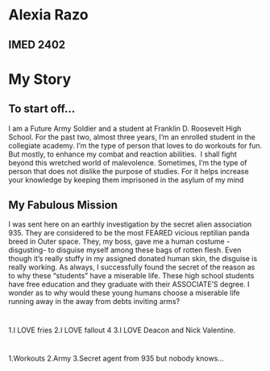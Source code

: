 # Alexia Razo

## IMED 2402

# My Story

## To start off...

I am a Future Army Soldier and a student at Franklin D. Roosevelt High School. For the past two, almost three years, I’m an enrolled student in the collegiate academy. I’m the type of person that loves to do workouts for fun. But mostly, to enhance my combat and reaction abilities.  I shall fight beyond this wretched world of malevolence. Sometimes, I’m the type of person that does not dislike the purpose of studies. For it helps increase your knowledge by keeping them imprisoned in the asylum of my mind

## My Fabulous Mission

I was sent here on an earthly investigation by the secret alien association 935. They are considered to be the most FEARED vicious reptilian panda breed in Outer space. They, my boss, gave me a human costume -disgusting- to disguise myself among these bags of rotten flesh. Even though it’s really stuffy in my assigned donated human skin, the disguise is really working. As always, I successfully found the secret of the reason as to why these “students” have a miserable life. These high school students have free education and they graduate with their ASSOCIATE’S degree. I wonder as to why would these young humans choose a miserable life running away in the away from debts inviting arms?

#

1.I LOVE fries
2.I LOVE fallout 4
3.I LOVE Deacon and Nick Valentine.

#

1.Workouts
2.Army
3.Secret agent from 935 but nobody knows...

